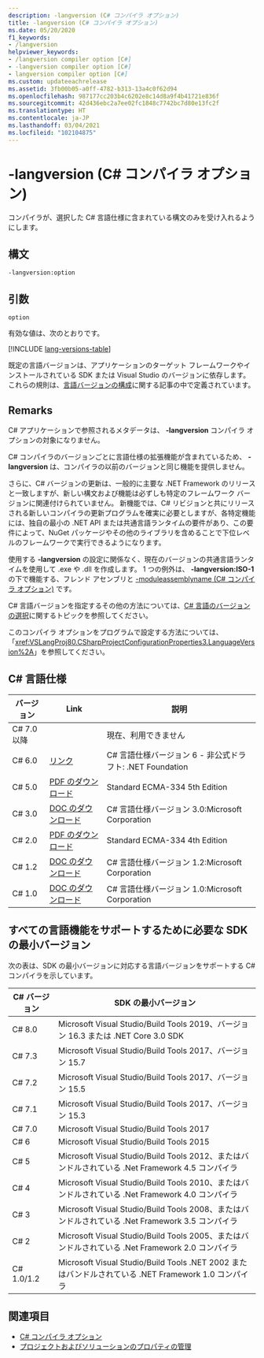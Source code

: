 ```yaml
---
description: -langversion (C# コンパイラ オプション)
title: -langversion (C# コンパイラ オプション)
ms.date: 05/20/2020
f1_keywords:
- /langversion
helpviewer_keywords:
- /langversion compiler option [C#]
- -langversion compiler option [C#]
- langversion compiler option [C#]
ms.custom: updateeachrelease
ms.assetid: 3fb00b05-a0ff-4782-b313-13a4c0f62d94
ms.openlocfilehash: 987177cc203b4c6202e8c14d8a9f4b41721e836f
ms.sourcegitcommit: 42d436ebc2a7ee02fc1848c7742bc7d80e13fc2f
ms.translationtype: HT
ms.contentlocale: ja-JP
ms.lasthandoff: 03/04/2021
ms.locfileid: "102104875"
---
```

# <a name="-langversion-c-compiler-options"></a>-langversion (C# コンパイラ オプション)

コンパイラが、選択した C# 言語仕様に含まれている構文のみを受け入れるようにします。

## <a name="syntax"></a>構文

```console
-langversion:option
```

## <a name="arguments"></a>引数

`option`

有効な値は、次のとおりです。

[!INCLUDE [lang-versions-table](../includes/langversion-table.md)]

既定の言語バージョンは、アプリケーションのターゲット フレームワークやインストールされている SDK または Visual Studio のバージョンに依存します。 これらの規則は、[言語バージョンの構成](../configure-language-version.md#defaults)に関する記事の中で定義されています。

## <a name="remarks"></a>Remarks

C# アプリケーションで参照されるメタデータは、 **-langversion** コンパイラ オプションの対象になりません。

C# コンパイラのバージョンごとに言語仕様の拡張機能が含まれているため、 **-langversion** は、コンパイラの以前のバージョンと同じ機能を提供しません。

さらに、C# バージョンの更新は、一般的に主要な .NET Framework のリリースと一致しますが、新しい構文および機能は必ずしも特定のフレームワーク バージョンに関連付けられていません。 新機能では、C# リビジョンと共にリリースされる新しいコンパイラの更新プログラムを確実に必要としますが、各特定機能には、独自の最小の .NET API または共通言語ランタイムの要件があり、この要件によって、NuGet パッケージやその他のライブラリを含めることで下位レベルのフレームワークで実行できるようになります。

使用する **-langversion** の設定に関係なく、現在のバージョンの共通言語ランタイムを使用して .exe や .dll を作成します。 1 つの例外は、 **-langversion:ISO-1** の下で機能する、フレンド アセンブリと [-moduleassemblyname (C# コンパイラ オプション)](./moduleassemblyname-compiler-option.md) です。

C# 言語バージョンを指定するその他の方法については、[C# 言語のバージョンの選択](../configure-language-version.md)に関するトピックを参照してください。

このコンパイラ オプションをプログラムで設定する方法については、「<xref:VSLangProj80.CSharpProjectConfigurationProperties3.LanguageVersion%2A>」を参照してください。

## <a name="c-language-specification"></a>C# 言語仕様

| バージョン          | Link                       | 説明                                                             |
|------------------|----------------------------|-------------------------------------------------------------------------|
| C# 7.0 以降 |                            | 現在、利用できません                                                 |
| C# 6.0           | [リンク][csharp-6]           | C# 言語仕様バージョン 6 - 非公式ドラフト: .NET Foundation |
| C# 5.0           | [PDF のダウンロード][csharp-5]   | Standard ECMA-334 5th Edition                                           |
| C# 3.0           | [DOC のダウンロード][csharp-3]   | C# 言語仕様バージョン 3.0:Microsoft Corporation            |
| C# 2.0           | [PDF のダウンロード][csharp-2]   | Standard ECMA-334 4th Edition                                           |
| C# 1.2           | [DOC のダウンロード][csharp-1.2] | C# 言語仕様バージョン 1.2:Microsoft Corporation            |
| C# 1.0           | [DOC のダウンロード][csharp-1]   | C# 言語仕様バージョン 1.0:Microsoft Corporation            |

[csharp-6]: /dotnet/csharp/language-reference/language-specification/introduction
[csharp-5]: https://www.ecma-international.org/wp-content/uploads/ECMA-334_5th_edition_december_2017.pdf
[csharp-3]: https://download.microsoft.com/download/3/8/8/388e7205-bc10-4226-b2a8-75351c669b09/CSharp%20Language%20Specification.doc
[csharp-2]: https://www.ecma-international.org/wp-content/uploads/ECMA-334_4th_edition_june_2006.pdf
[csharp-1.2]: https://www.ecma-international.org/wp-content/uploads/ECMA-334_2nd_edition_december_2002.pdf
[csharp-1]: https://www.ecma-international.org/wp-content/uploads/ECMA-334_1st_edition_december_2001.pdf

## <a name="minimum-sdk-version-needed-to-support-all-language-features"></a>すべての言語機能をサポートするために必要な SDK の最小バージョン

次の表は、SDK の最小バージョンに対応する言語バージョンをサポートする C# コンパイラを示しています。

| C# バージョン | SDK の最小バージョン                                                                  |
|------------|--------------------------------------------------------------------------------------|
| C# 8.0     | Microsoft Visual Studio/Build Tools 2019、バージョン 16.3 または .NET Core 3.0 SDK         |
| C# 7.3     | Microsoft Visual Studio/Build Tools 2017、バージョン 15.7                               |
| C# 7.2     | Microsoft Visual Studio/Build Tools 2017、バージョン 15.5                               |
| C# 7.1     | Microsoft Visual Studio/Build Tools 2017、バージョン 15.3                               |
| C# 7.0     | Microsoft Visual Studio/Build Tools 2017                                             |
| C# 6       | Microsoft Visual Studio/Build Tools 2015                                             |
| C# 5       | Microsoft Visual Studio/Build Tools 2012、またはバンドルされている .Net Framework 4.5 コンパイラ      |
| C# 4       | Microsoft Visual Studio/Build Tools 2010、またはバンドルされている .Net Framework 4.0 コンパイラ      |
| C# 3       | Microsoft Visual Studio/Build Tools 2008、またはバンドルされている .Net Framework 3.5 コンパイラ      |
| C# 2       | Microsoft Visual Studio/Build Tools 2005、またはバンドルされている .Net Framework 2.0 コンパイラ      |
| C# 1.0/1.2 | Microsoft Visual Studio/Build Tools .NET 2002 またはバンドルされている .NET Framework 1.0 コンパイラ |

## <a name="see-also"></a>関連項目

- [C# コンパイラ オプション](index.md)
- [プロジェクトおよびソリューションのプロパティの管理](/visualstudio/ide/managing-project-and-solution-properties)
